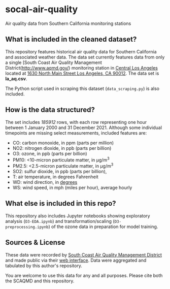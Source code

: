 # socal-air-quality
Air quality data from Southern California monitoring stations

## What is included in the cleaned dataset?
This repository features historical air quality data for Southern California and associated weather data. The data set currently features data from only a single [South Coast Air Quality Management District(http://www.aqmd.gov/) monitoring station in [Central Los Angeles](http://www.aqmd.gov/docs/default-source/clean-air-plans/air-quality-monitoring-network-plan/aaqmnp-losangeles.pdf) located at [1630 North Main Street
Los Angeles, CA 90012](https://duckduckgo.com/?q=1630+North+Main+Street+Los+Angeles%2C+CA+90012&t=h_&ia=web&iaxm=maps). The data set is __la_aq.csv__.

The Python script used in scraping this dataset (`data_scraping.py`) is also included.

## How is the data structured?
The set includes *185912* rows, with each row representing one hour between 1 January 2000 and 31 December 2021. Although some individual timepoints are missing select measurements, included features are:
* CO: carbon monoxide, in ppm (parts per million)
* NO2: nitrogen dioxide, in ppb (parts per billion)
* O3: ozone, in ppb (parts per billion)
* PM10: <10-micron particulate matter, in µg/m<sup>3</sup>
* PM2.5: <2.5-micron particulate matter, in µg/m<sup>3</sup>
* SO2: sulfur dioxide, in ppb (parts per billion),
* T: air temperature, in degrees Fahrenheit
* WD: wind direction, in [degrees](http://snowfence.umn.edu/Components/winddirectionanddegrees.htm)
* WS: wind speed, in mph (miles per hour), average hourly

## What else is included in this repo?
This repository also includes Jupyter notebooks showing exploratory analysis (`O3-EDA.ipynb`) and transformation/scaling (`O3-preprocessing.ipynb`) of the ozone data in preparation for model training.

## Sources & License
These data were recorded by [South Coast Air Quality Management District](http://www.aqmd.gov/) and made public via their [web interface](https://xappp.aqmd.gov/aqdetail/). Data were aggregated and tabulated by this author's repository.

You are welcome to use this data for any and all purposes. Please cite both the SCAQMD and this repository.
